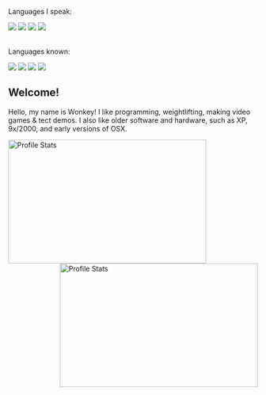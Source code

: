 <!-- <img src="./background/cover.png" height="300" width="100%"> -->   <!-- 10:45AM PST Apr 8th, Removed cuz wifey didnt like -->
<div>
<p>Languages I speak:</p>
<img src="https://img.shields.io/badge/English-A%2B-blue"> <!-- 1rst language -->
<img src="https://img.shields.io/badge/español-B-yellowgreen"> <!-- For relatives and parents (2nd) -->
<img src="https://img.shields.io/badge/français-C-yellow"> <!-- Eva smh -->
<img src="https://img.shields.io/badge/Polski-cierpienie-red"> <!-- 9:47 Thu May 23 2024 -->
</div>
<!-- I tought it was a cute background lol. Plus I love Clannad. -->

<div>
    <br>
    <p>Languages known:</p>
    <img src="https://img.shields.io/badge/HTML-red">
    <img src="https://img.shields.io/badge/CSS-blue">
    <img src="https://img.shields.io/badge/some-C-grey">
    <img src="https://img.shields.io/badge/some-CSharp-purple">
</div>

<!-- Image credits:
    header.png -> https://github.com/cat-milk/Anime-Girls-Holding-Programming-Books/blob/master/C/Fuko_Ibuki_Holding_Up_C.jpg
-->

## Welcome!
<p>Hello, my name is Wonkey! I like programming, weightlifting, making video games & tect demos. I also like older software and hardware, such as XP, 9x/2000, and early versions of OSX.</p>
    
<!-- ## Account & Language Statistics: -->
<img align="left" src="https://github-readme-stats.vercel.app/api?username=AWonkeyTortila&show_icons=true&theme=tokyonight" alt="Profile Stats" width=400px height=250px/>
<img align="right" src="https://github-readme-stats.vercel.app/api/top-langs/?username=AWonkeyTortila&layout=compact&theme=tokyonight" alt="Profile Stats" width=400px height=250px/>
    
<!-- (c) Wonkey -->
